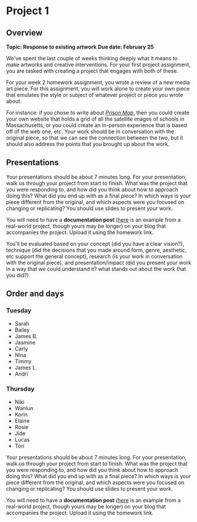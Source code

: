 # Project 1 

## Overview

**Topic: Response to existing artwork**
**Due date: February 25**

We've spent the last couple of weeks thinking deeply what it means to make artworks and creative interventions. For your first project assignment, you are tasked with creating a project that engages with both of these. 

For your week 2 homework assignment, you wrote a review of a new media art piece. For this assignment, you will work alone to create your own piece that emulates the style or subject of whatever project or piece you wrote about. 

For instance: if you chose to write about [*Prison Map*,](http://prisonmap.com/) then you could create your own website that holds a grid of all the satellite images of schools in Massachusetts, or you could create an in-person experience that is based off of the web one, etc. Your work should be in conversation with the original piece, so that we can see the connection between the two, but it should also address the points that you brought up about the work. 



## Presentations

Your presentations should be about 7 minutes long.  For your presentation, walk us through your project from start to finish. What was the project that you were responding to, and how did you think about how to approach doing this?  What did you end up with as a final piece? In which ways is your piece different from the original, and which aspects were you focused on changing or replicating? You should use slides to present your work. 

You will need to have a **documentation post** ([here](http://jillhubley.com/blog/nyctrees) is an example from a real-world project, though yours may be longer) on your blog that accompanies the project. Upload it using the homework link. 

You'll be evaluated based on your concept (did you have a clear vision?), technique (did the decisions that you made around form, genre, aesthetic, etc support the general concept), research (is your work in conversation with the original piece), and presentation/impact (did you present your work in a way that we could understand it? what stands out about the work that you did?)


## Order and days 

### Tuesday 
- Sarah
- Bailey
- James B. 
- Jasmine
- Carly
- Nina
- Timmy
- James L
- Andri 

### Thursday
- Niki
- Wanlun
- Korin
- Elaine
- Rosie
- Jide
- Lucas
- Tori 


Your presentations should be about 7 minutes long.  For your presentation, walk us through your project from start to finish. What was the project that you were responding to, and how did you think about how to approach doing this?  What did you end up with as a final piece? In which ways is your piece different from the original, and which aspects were you focused on changing or replicating? You should use slides to present your work. 

You will need to have a **documentation post** ([here](http://jillhubley.com/blog/nyctrees) is an example from a real-world project, though yours may be longer) on your blog that accompanies the project. Upload it using the homework link. 

